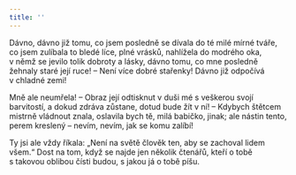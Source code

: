 ```yaml
---
title: ''
---
```


Dávno, dávno již tomu, co jsem posledně se dívala do té milé mírné tváře, co jsem zulíbala to bledé líce, plné vrásků, nahlížela do modrého oka, v němž se jevilo tolik dobroty a lásky, dávno tomu, co mne posledně žehnaly staré její ruce! – Není více dobré stařenky! Dávno již odpočívá v chladné zemi!

Mně ale neumřela! – Obraz její odtisknut v duši mé s veškerou svojí barvitostí, a dokud zdráva zůstane, dotud bude žít v ní! – Kdybych štětcem mistrně vládnout znala, oslavila bych tě, milá babičko, jinak; ale nástin tento, perem kreslený – nevím, nevím, jak se komu zalíbí!

Ty jsi ale vždy říkala: „Není na světě člověk ten, aby se zachoval lidem všem.“ Dost na tom, když se najde jen několik čtenářů, kteří o tobě s takovou oblibou čísti budou, s jakou já o tobě píšu.
